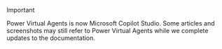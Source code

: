 > [!IMPORTANT]
> Power Virtual Agents is now Microsoft Copilot Studio. Some articles and screenshots may still refer to Power Virtual Agents while we complete updates to the documentation.

